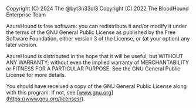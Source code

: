 Copyright (C) 2024 The @byt3n33dl3
Copyright (C) 2022 The BloodHound Enterprise Team

AzureHound is free software: you can redistribute it and/or modify
it under the terms of the GNU General Public License as published by
the Free Software Foundation, either version 3 of the License, or
(at your option) any later version.

AzureHound is distributed in the hope that it will be useful,
but WITHOUT ANY WARRANTY; without even the implied warranty of
MERCHANTABILITY or FITNESS FOR A PARTICULAR PURPOSE.  See the
GNU General Public License for more details.

You should have received a copy of the GNU General Public License
along with this program.  If not, see [www.gnu.org](https://www.gnu.org/licenses/).
